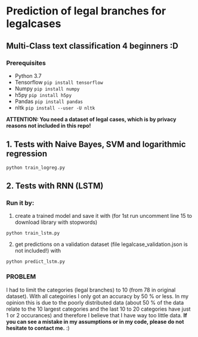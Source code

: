 # Prediction of legal branches for legalcases

## Multi-Class text classification 4 beginners :D



### Prerequisites

* Python 3.7
* Tensorflow `pip install tensorflow`
* Numpy `pip install numpy`
* h5py `pip install h5py`
* Pandas `pip install pandas`
* nltk `pip install --user -U nltk`

**ATTENTION: You need a dataset of legal cases, which is by privacy reasons not included in this repo!**


##  1. Tests with Naive Bayes, SVM and logarithmic regression

```
python train_logreg.py
```


## 2. Tests with RNN (LSTM)

### Run it by:

1. create a trained model and save it with (for 1st run uncomment line 15 to download library with stopwords)

```
python train_lstm.py
```

2. get predictions on a validation dataset (file legalcase_validation.json is not included!) with

```
python predict_lstm.py
```


### PROBLEM

I had to limit the categories (legal branches) to 10 (from 78 in original dataset). With all categoiries I only got an accuracy by 50 % or less. In my opinion this is due to the poorly distributed data (about 50 % of the data relate to the 10 largest categories and the last 10 to 20 categories have just 1 or 2 occurances) and therefore I believe that I have way too little data. **If you can see a mistake in my assumptions or in my code, please do not hesitate to contact me.** :)